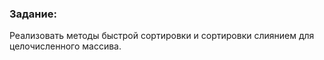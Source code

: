 ### Задание:

Реализовать методы быстрой сортировки и сортировки слиянием для
целочисленного массива.
